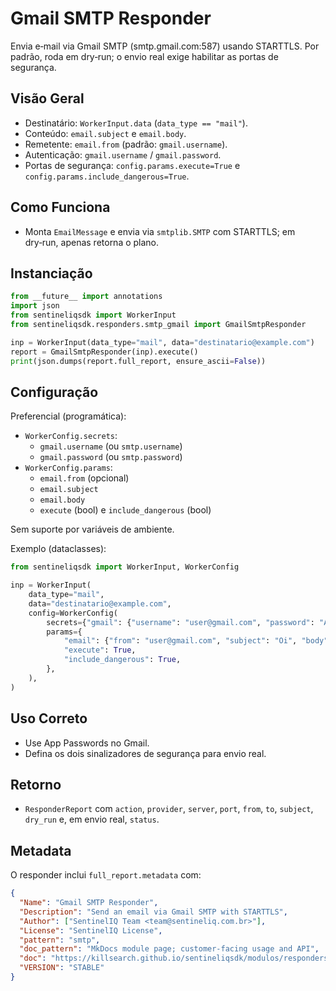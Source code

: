 # Gmail SMTP Responder

Envia e‑mail via Gmail SMTP (smtp.gmail.com:587) usando STARTTLS. Por padrão, roda em dry‑run;
o envio real exige habilitar as portas de segurança.

## Visão Geral

- Destinatário: `WorkerInput.data` (`data_type == "mail"`).
- Conteúdo: `email.subject` e `email.body`.
- Remetente: `email.from` (padrão: `gmail.username`).
- Autenticação: `gmail.username` / `gmail.password`.
- Portas de segurança: `config.params.execute=True` e `config.params.include_dangerous=True`.

## Como Funciona

- Monta `EmailMessage` e envia via `smtplib.SMTP` com STARTTLS; em dry‑run, apenas retorna o plano.

## Instanciação

```python
from __future__ import annotations
import json
from sentineliqsdk import WorkerInput
from sentineliqsdk.responders.smtp_gmail import GmailSmtpResponder

inp = WorkerInput(data_type="mail", data="destinatario@example.com")
report = GmailSmtpResponder(inp).execute()
print(json.dumps(report.full_report, ensure_ascii=False))
```

## Configuração

Preferencial (programática):

- `WorkerConfig.secrets`:
  - `gmail.username` (ou `smtp.username`)
  - `gmail.password` (ou `smtp.password`)
- `WorkerConfig.params`:
  - `email.from` (opcional)
  - `email.subject`
  - `email.body`
  - `execute` (bool) e `include_dangerous` (bool)

Sem suporte por variáveis de ambiente.

Exemplo (dataclasses):

```python
from sentineliqsdk import WorkerInput, WorkerConfig

inp = WorkerInput(
    data_type="mail",
    data="destinatario@example.com",
    config=WorkerConfig(
        secrets={"gmail": {"username": "user@gmail.com", "password": "APP-PASS"}},
        params={
            "email": {"from": "user@gmail.com", "subject": "Oi", "body": "Olá"},
            "execute": True,
            "include_dangerous": True,
        },
    ),
)
```

## Uso Correto

- Use App Passwords no Gmail.
- Defina os dois sinalizadores de segurança para envio real.

## Retorno

- `ResponderReport` com `action`, `provider`, `server`, `port`, `from`, `to`, `subject`,
  `dry_run` e, em envio real, `status`.

## Metadata

O responder inclui `full_report.metadata` com:

```json
{
  "Name": "Gmail SMTP Responder",
  "Description": "Send an email via Gmail SMTP with STARTTLS",
  "Author": ["SentinelIQ Team <team@sentineliq.com.br>"],
  "License": "SentinelIQ License",
  "pattern": "smtp",
  "doc_pattern": "MkDocs module page; customer-facing usage and API",
  "doc": "https://killsearch.github.io/sentineliqsdk/modulos/responders/gmail_smtp/",
  "VERSION": "STABLE"
}
```
